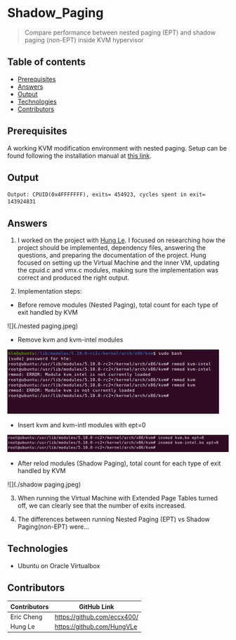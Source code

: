 # Shadow_Paging

> Compare performance between nested paging (EPT) and shadow paging (non-EPT) inside KVM hypervisor

## Table of contents
* [Prerequisites](#prerequisites)
* [Answers](#answers)
* [Output](#output)
* [Technologies](#technologies)
* [Contributors](#contributors)

## Prerequisites

A working KVM modification environment with nested paging. Setup can be found following the installation manual at [this link](https://github.com/eccx400/Virtualization-Technologies/tree/master/3_Instrumentation_via_Hypercall).


## Output

```
Output: CPUID(0x4FFFFFFF), exits= 454923, cycles spent in exit= 143924831
```

## Answers

1. I worked on the project with [Hung Le](https://github.com/HungVLe). I focused on researching how the project should be implemented, dependency files, answering the questions, and preparing the documentation of the project. Hung focused on setting up the Virtual Machine and the inner VM, updating the cpuid.c and vmx.c modules, making sure the implementation was correct and produced the right output.

2. Implementation steps:
- Before remove modules (Nested Paging), total count for each type of exit handled by KVM

![](./nested paging.jpeg)

- Remove kvm and kvm-intel modules

![](./rmmod.jpeg)

- Insert kvm and kvm-intl modules with ept=0

![](./insmod.jpeg)

- After relod modules (Shadow Paging), total count for each type of exit handled by KVM

![](./shadow paging.jpeg)
    
3. When running the Virtual Machine with Extended Page Tables turned off, we can clearly see that the number of exits increased.

4. The differences between running Nested Paging (EPT) vs Shadow Paging(non-EPT) were...

## Technologies
* Ubuntu on Oracle Virtualbox

## Contributors

| Contributors | GitHub Link                 |
|--------------|-----------------------------|
| Eric Cheng   | https://github.com/eccx400/ |
| Hung Le      | https://github.com/HungVLe  |
